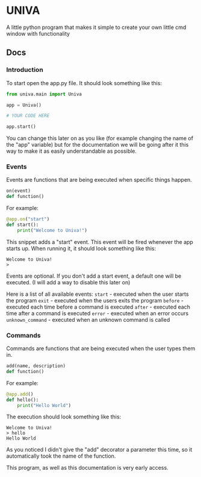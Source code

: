 # UNIVA
A little python program that makes it simple to create your own little cmd window with functionality

## Docs

### Introduction
To start open the app.py file. It should look something like this:
```py
from univa.main import Univa

app = Univa()

# YOUR CODE HERE

app.start()
```
You can change this later on as you like (for example changing the name of the "app" variable) but for the documentation we will be going after it this way to make it as easily understandable as possible.

### Events
Events are functions that are being executed when specific things happen.
```py
on(event)
def function()
```

For example:
```py
@app.on("start")
def start():
    print("Welcome to Univa!")
```

This snippet adds a "start" event. This event will be fired whenever the app starts up.
When running it, it should look something like this:
```
Welcome to Univa!
>
```
Events are optional. If you don't add a start event, a default one will be executed. (I will add a way to disable this later on)

Here is a list of all available events:
`start` - executed when the user starts the program
`exit` - executed when the users exits the program
`before` - executed each time before a command is executed
`after` - executed each time after a command is executed
`error` - executed when an error occurs
`unknown_command` - executed when an unknown command is called

### Commands
Commands are functions that are being executed when the user types them in.
```py
add(name, description)
def function()
```

For example:
```py
@app.add()
def hello():
    print("Hello World")
```

The execution should look something like this:
```
Welcome to Univa!
> hello
Hello World
```

As you noticed I didn't give the "add" decorator a parameter this time, so it automatically took the name of the function.

This program, as well as this documentation is very early access.